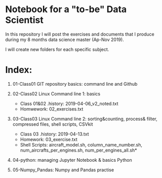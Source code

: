 # Notebook for a "to-be" Data Scientist

In this repository I will post the exercises and documents that I produce during my 8 months data science master (Ap-Nov 2019).

I will create new folders for each specific subject.

# Index:
1. 01-Class01 GIT repository basics: command line and Github 

2. 02-Class02 Linux Command line 1: basics
    - Class 01&02 .history: 2019-04-06_v2_noted.txt
    - Homwework: 02_exercises.txt

3. 03-Class03 Linux Command line 2: sorting&counting, process& filter, compressed files, shell scripts, CSVkit
    - Class 03 .history: 2019-04-13.txt
    - Homework: 03_exercise.txt
    - Shell Scripts: aircraft_model.sh, column_name_number.sh, num_aircrafts_per_engines.sh, num_per_engines_all.sh*

4. 04-python: managing Jupyter Notebook & basics Python   

5. 05-Numpy_Pandas: Numpy and Pandas practise
